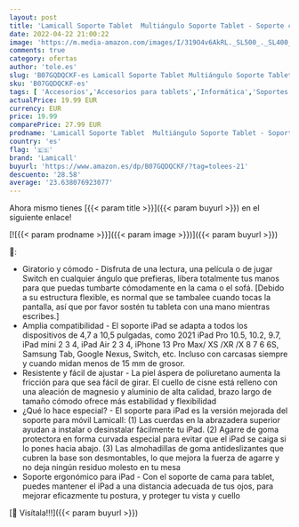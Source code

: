 ```yaml
---
layout: post
title: 'Lamicall Soporte Tablet  Multiángulo Soporte Tablet - Soporte con Cuello de Cisne para 2021 iPad Pro 10.5  9.7  iPad Mini 2 3 4  iPad Air 2 3 4  Samsung Tab  iPhone  Switch  Otras Tablets - Gris'
date: 2022-04-22 21:00:22
image: 'https://m.media-amazon.com/images/I/319O4v6AkRL._SL500_._SL400_.jpg'
comments: true
category: ofertas
author: 'tole.es'
slug: 'B07GQDQCKF-es Lamicall Soporte Tablet Multiángulo Soporte Tablet -...'
sku: 'B07GQDQCKF-es'
tags: [ 'Accesorios','Accesorios para tablets','Informática','Soportes para tablets','ipad','iphone','lamicall','🇪🇸', ]
actualPrice: 19.99 EUR
currency: EUR
price: 19.99
comparePrice: 27.99 EUR
prodname: 'Lamicall Soporte Tablet  Multiángulo Soporte Tablet - Soporte con Cuello de Cisne para 2021 iPad Pro 10.5  9.7  iPad Mini 2 3 4  iPad Air 2 3 4  Samsung Tab  iPhone  Switch  Otras Tablets - Gris'
country: 'es'
flag: '🇪🇸'
brand: 'Lamicall'
buyurl: 'https://www.amazon.es/dp/B07GQDQCKF/?tag=tolees-21'
descuento: '28.58'
average: '23.638076923077'
---
```


Ahora mismo tienes [{{< param title >}}]({{< param buyurl >}}) en el siguiente enlace!

[![{{< param prodname >}}]({{< param image >}})]({{< param buyurl >}})

🔎:

- Giratorio y cómodo - Disfruta de una lectura, una película o de jugar Switch en cualquier ángulo que prefieras, libera totalmente tus manos para que puedas tumbarte cómodamente en la cama o el sofá. [Debido a su estructura flexible, es normal que se tambalee cuando tocas la pantalla, así que por favor sostén tu tableta con una mano mientras escribes.]
- Amplia compatibilidad - El soporte iPad se adapta a todos los dispositivos de 4,7 a 10,5 pulgadas, como 2021 iPad Pro 10.5, 10.2, 9.7, iPad mini 2 3 4, iPad Air 2 3 4, iPhone 13 Pro Max/ XS /XR /X 8 7 6 6S, Samsung Tab, Google Nexus, Switch, etc. Incluso con carcasas siempre y cuando midan menos de 15 mm de grosor.
- Resistente y fácil de ajustar - La piel áspera de poliuretano aumenta la fricción para que sea fácil de girar. El cuello de cisne está relleno con una aleación de magnesio y aluminio de alta calidad, brazo largo de tamaño cómodo ofrece más estabilidad y flexibilidad
- ¿Qué lo hace especial? - El soporte para iPad es la versión mejorada del soporte para móvil Lamicall: (1) Las cuerdas en la abrazadera superior ayudan a instalar o desinstalar fácilmente tu iPad. (2) Agarre de goma protectora en forma curvada especial para evitar que el iPad se caiga si lo pones hacia abajo. (3) Las almohadillas de goma antideslizantes que cubren la base son desmontables, lo que mejora la fuerza de agarre y no deja ningún residuo molesto en tu mesa
- Soporte ergonómico para iPad - Con el soporte de cama para tablet, puedes mantener el iPad a una distancia adecuada de tus ojos, para mejorar eficazmente tu postura, y proteger tu vista y cuello

[🛒 Visítala!!!]({{< param buyurl >}})
